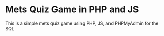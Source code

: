 <h1>Mets Quiz Game in PHP and JS</h1>
 This is a simple mets quiz game using PHP, JS, and PHPMyAdmin for the SQL
